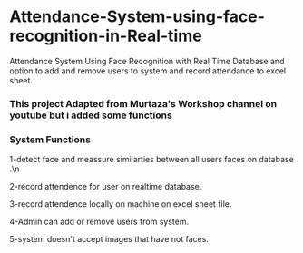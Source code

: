 # Attendance-System-using-face-recognition-in-Real-time
Attendance System Using Face Recognition with Real Time Database and option to add and remove users to system and record attendance to excel sheet.

### This project Adapted from Murtaza's Workshop channel on youtube but i added some functions

### System Functions

  1-detect face and meassure similarties between all users faces on database .\n
  
  2-record attendence for user on realtime database.
  
  3-record attendence locally on machine on excel sheet file.
  
  4-Admin can add or remove users from system.
  
  5-system doesn't accept images that have not faces.

